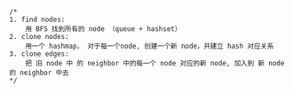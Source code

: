     /*
    1. find nodes:
        用 BFS 找到所有的 node （queue + hashset）
    2. clone nodes:
        用一个 hashmap， 对于每一个node, 创建一个新 node，并建立 hash 对应关系
    3. clone edges:
        把 旧 node 中 的 neighbor 中的每一个 node 对应的新 node, 加入到 新 node 的 neighbor 中去
    */ 